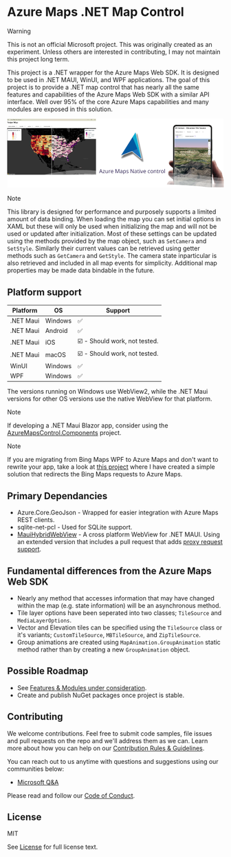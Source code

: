 # Azure Maps .NET Map Control

> [!WARNING]  
> This is not an official Microsoft project. This was originally created as an experiment. Unless others are interested in contributing, I may not maintain this project long term. 

This project is a .NET wrapper for the Azure Maps Web SDK. It is designed to be used in .NET MAUI, WinUI, and WPF applications. 
The goal of this project is to provide a .NET map control that has nearly all the same features and capabilities of the Azure Maps Web SDK with a similar API interface. 
Well over 95% of the core Azure Maps capabilities and many modules are exposed in this solution. 

![](Docs/Screenshots/AzureMapsNativeControlScreenshot.png)

> [!NOTE]
> This library is designed for performance and purposely supports a limited amount of data binding. 
> When loading the map you can set initial options in XAML but these will only be used when initializing the map and will not be used or updated after initialization.
> Most of these settings can be updated using the methods provided by the map object, such as `SetCamera` and `SetStyle`. 
> Similarly their current values can be retrieved using getter methods such as `GetCamera` and `GetStyle`. 
> The camera state inparticular is also retrieved and included in all map events for simplicity. 
> Additional map properties may be made data bindable in the future.

## Platform support

| Platform | OS | Support |
| --- | --- | --- |
| .NET Maui | Windows | :white_check_mark: |
| .NET Maui | Android | :white_check_mark: |
| .NET Maui | iOS | :ballot_box_with_check: - Should work, not tested. |
| .NET Maui | macOS | :ballot_box_with_check: - Should work, not tested. |
| WinUI | Windows | :white_check_mark: |
| WPF | Windows | :white_check_mark: |

The versions running on Windows use WebView2, while the .NET Maui versions for other OS versions use the native WebView for that platform.

> [!NOTE]
> If developing a .NET Maui Blazor app, consider using the [AzureMapsControl.Components](https://github.com/arnaudleclerc/AzureMapsControl.Components) project.

> [!NOTE]
> If you are migrating from Bing Maps WPF to Azure Maps and don't want to rewrite your app, take a look at [this project](https://github.com/rbrundritt/AzureMapsWPFControl) where I have created a simple solution that redirects the Bing Maps requests to Azure Maps.

## Primary Dependancies

- Azure.Core.GeoJson - Wrapped for easier integration with Azure Maps REST clients.
- sqlite-net-pcl - Used for SQLite support.
- [MauiHybridWebView](https://github.com/Eilon/MauiHybridWebView) - A cross platform WebView for .NET MAUI. Using an extended version that includes a pull request that adds [proxy request support](https://github.com/Eilon/MauiHybridWebView/pull/73).

## Fundamental differences from the Azure Maps Web SDK

- Nearly any method that accesses information that may have changed within the map (e.g. state information) will be an asynchronous method.
- Tile layer options have been seperated into two classes; `TileSource` and `MediaLayerOptions`.
- Vector and Elevation tiles can be specified using the `TileSource` class or it's variants; `CustomTileSource`, `MBTileSource`, and `ZipTileSource`.
- Group animations are created using `MapAnimation.GroupAnimation` static method rather than by creating a new `GroupAnimation` object.

## Possible Roadmap

- See [Features & Modules under consideration](Docs/APICoverage.md#features--modules-under-consideration).
- Create and publish NuGet packages once project is stable.

## Contributing

We welcome contributions. Feel free to submit code samples, file issues and pull requests on the repo and we'll address them as we can. 
Learn more about how you can help on our [Contribution Rules & Guidelines](CONTRIBUTING.md). 

You can reach out to us anytime with questions and suggestions using our communities below:
* [Microsoft Q&A](https://docs.microsoft.com/answers/topics/azure-maps.html)

Please read and follow our [Code of Conduct](CODE_OF_CONDUCT.md).

## License

MIT
 
See [License](LICENSE) for full license text.

